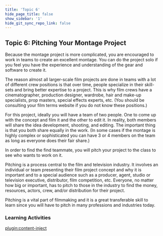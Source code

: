 ```yaml
---
title: 'Topic 6'
hide_page_title: false
show_sidebar: '1'
hide_git_sync_repo_link: false
---
```


## Topic 6: Pitching Your Montage Project

Because the montage project is more complicated, you are encouraged to work in teams to create an excellent montage. You can do the project solo if you feel you have the experience and understanding of the gear and software to create it.

The reason almost all larger-scale film projects are done in teams with a lot of different crew positions is that over time, people specialize in their skill-sets and bring better expertise to a project. This is why film crews have a cinematographer, production designer, wardrobe, hair and make-up specialists, prop masters, special effects experts, etc. (You should be consulting your film terms website if you do not know these positions.)

For this project, ideally you will have a team of two people. One to come up with the concept and film it and the other to edit it. In reality, both members will share the idea development, shooting, and editing. The important thing is that you both share equally in the work. (In some cases if the montage is highly complex or sophisticated you can have 3 or 4 members on the team as long as everyone does their fair share.)

In order to find the find teammate, you will pitch your project to the class to see who wants to work on it.

Pitching is a process central to the film and television industry. It involves an individual or team presenting their film project concept and why it is important and to a special audience such as a producer, agent, studio or television executive, distributor, film competition, etc. Everyone, no matter how big or important, has to pitch to those in the industry to find the money, resources, actors, crew, and/or distribution for their project.

Pitching is a vital part of filmmaking and it is a great transferable skill to learn since you will have to pitch in many professions and industries today.

### Learning Activities

[plugin:content-inject](../_7-7)
